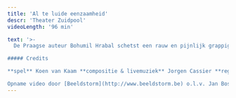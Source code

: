 ```yaml
---
title: 'Al te luide eenzaamheid'
descr: 'Theater Zuidpool'
videoLength: '96 min'

text: '>-
  De Praagse auteur Bohumil Hrabal schetst een rauw en pijnlijk grappig portret van een papierpletter die de mooiste boeken van de vernietiging redt. Met wat hij vindt, probeert hij zin te geven aan zijn leven en aan de wereld rondom hem. Op zijn ondergrondse vuilnisbelt verheft hij zich tot filosoof, estheet en diepzinnige levensgenieter. Tot alles hem plotseling ontnomen dreigt te worden.Koen van Kaam speelt. Jorgen Cassier maakt live muziek. Koen De Sutter regisseert.

##### Credits

**spel** Koen van Kaam **compositie & livemuziek** Jorgen Cassier **regie** Koen De Sutter **tekst** Bohumil Hrabal (1976) **vertaling** Kees Mercks  **techniek** David Van Hove / Thomas Cuyckens / Anne Straetmans **productie** Theater Zuidpool

Opname video door [Beeldstorm](http://www.beeldstorm.be) o.l.v. Jan Bosteels'
---
```

